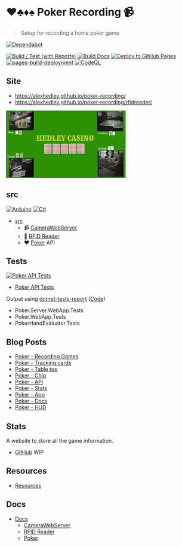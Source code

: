 # ♥♣♦♠ Poker Recording 📹

> Setup for recording a home poker game

[![Dependabot](https://img.shields.io/badge/dependabot-025E8C?style=for-the-badge&logo=dependabot&logoColor=white)](https://github.com/AlexHedley/poker-recording/security/dependabot)

[![Build / Test (with Reports)](https://github.com/AlexHedley/poker-recording/actions/workflows/build-test.yml/badge.svg)](https://github.com/AlexHedley/poker-recording/actions/workflows/build-test.yml) [![Build Docs](https://github.com/AlexHedley/poker-recording/actions/workflows/build-docs.yml/badge.svg)](https://github.com/AlexHedley/poker-recording/actions/workflows/build-docs.yml) [![Deploy to GitHub Pages](https://github.com/AlexHedley/poker-recording/actions/workflows/deploy-site.yml/badge.svg)](https://github.com/AlexHedley/poker-recording/actions/workflows/deploy-site.yml) [![pages-build-deployment](https://github.com/AlexHedley/poker-recording/actions/workflows/pages/pages-build-deployment/badge.svg)](https://github.com/AlexHedley/poker-recording/actions/workflows/pages/pages-build-deployment) [![CodeQL](https://github.com/AlexHedley/poker-recording/actions/workflows/github-code-scanning/codeql/badge.svg)](https://github.com/AlexHedley/poker-recording/actions/workflows/github-code-scanning/codeql)

## Site

-   https://alexhedley.github.io/poker-recording/
-   https://alexhedley.github.io/poker-recording/rfidreader/

[![Video](src\Poker\docs\images\video.png "Video")](https://youtu.be/wJCgOoJmJX0)

## src

[![Arduino](https://img.shields.io/badge/-Arduino-00979D?style=for-the-badge&logo=Arduino&logoColor=white)](https://www.arduino.cc/) [![C#](https://img.shields.io/badge/c%23-%23239120.svg?style=for-the-badge&logo=c-sharp&logoColor=white)](https://docs.microsoft.com/dotnet/csharp/)

-   [src](src/README.md)
    -   📹 [CameraWebServer](src/CameraWebServer/)
    -   🔎 [RFID Reader](src/RFIDReader/)
    -   ♥ [Poker](src/Poker/) API

## Tests

[![Poker API Tests](https://gist.githubusercontent.com/alexhedley/e81db3939d78a6f3bf73f657d803d723/raw/poker_api_tests.md_badge.svg "Poker API Tests")](https://gist.github.com/alexhedley/e81db3939d78a6f3bf73f657d803d723)

-   [Poker API Tests](https://gist.github.com/alexhedley/e81db3939d78a6f3bf73f657d803d723)

Output using [dotnet-tests-report](https://github.com/marketplace/actions/dotnet-tests-report) ([Code](https://github.com/zyborg/dotnet-tests-report))

-   Poker.Server.WebApp.Tests
-   Poker.WebApp.Tests
-   PokerHandEvaluator.Tests

## Blog Posts

-   [Poker - Recording Games](https://alexhedley.com/blog/posts/recording-poker-games)
-   [Poker - Tracking cards](https://alexhedley.com/blog/posts/poker-tracking-cards)
-   [Poker - Table top](https://alexhedley.com/blog/posts/poker-table-top)
-   [Poker - Chip](https://alexhedley.com/blog/posts/poker-chip)
-   [Poker - API](https://alexhedley.com/blog/posts/poker-api)
-   [Poker - Stats](https://alexhedley.com/blog/posts/poker-stats)
-   [Poker - App](https://alexhedley.com/blog/posts/poker-app)
-   [Poker - Docs](https://alexhedley.com/blog/posts/poker-docs)
-   [Poker - HUD](https://alexhedley.com/blog/posts/poker-hud)

## Stats

A website to store all the game information.

-   [GitHub](https://github.com/AlexHedley/poker) WIP <!-- ([Site](https://alexhedley.com/poker)) -->

## Resources

-   [Resources](resources/README.md)

## Docs

-   [Docs](docs/README.md)
    -   [CameraWebServer](docs/CAMERAWEBSERVER.md)
    -   [RFID Reader](docs/RFID.md)
    -   [Poker](docs/POKER.md)
